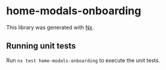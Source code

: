 # home-modals-onboarding

This library was generated with [Nx](https://nx.dev).

## Running unit tests

Run `nx test home-modals-onboarding` to execute the unit tests.
